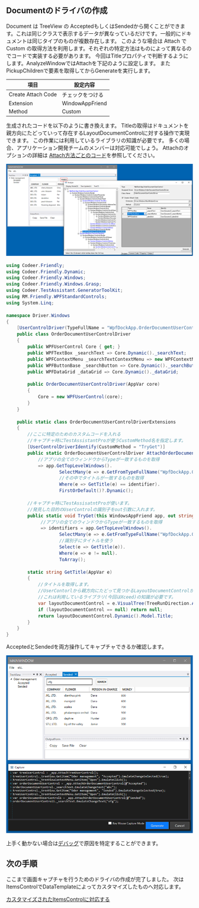 ## Documentのドライバの作成
Document は TreeView の AcceptedもしくはSendedから開くことができます。これは同じクラスで表示するデータが異なっているだけです。一般的にドキュメントは同じタイプのものが複数存在します。
このような場合は Attach で Custom の取得方法を利用します。それぞれの特定方法はものによって異なるのでコードで実装する必要があります。
今回はTitleプロパティで判断するようにします。AnalyzeWindowではAttachを下記のように設定します。
またPickupChildrenで要素を取得してからGenerateを実行します。

| 項目 | 設定内容 |
|-----|--------|
| Create Attach Code | チェックをつける |
| Extension | WindowAppFriend |
| Method | Custom |

生成されたコードを以下のように書き換えます。
Titleの取得はドキュメントを親方向にたどっていって存在するLayoutDocumentControlに対する操作で実現できます。
この作業には利用しているライブラリの知識が必要です。
多くの場合、アプリケーション開発チームのメンバーは対応可能でしょう。
Attachのオプションの詳細は [Attach方法ごとのコード](../feature/Attach.md)を参照してください。

![WindowDriver.Document.png](../Img/WindowDriver.Document.png)

```cs
using Codeer.Friendly;
using Codeer.Friendly.Dynamic;
using Codeer.Friendly.Windows;
using Codeer.Friendly.Windows.Grasp;
using Codeer.TestAssistant.GeneratorToolKit;
using RM.Friendly.WPFStandardControls;
using System.Linq;

namespace Driver.Windows
{
    [UserControlDriver(TypeFullName = "WpfDockApp.OrderDocumentUserControl")]
    public class OrderDocumentUserControlDriver
    {
        public WPFUserControl Core { get; }
        public WPFTextBox _searchText => Core.Dynamic()._searchText;
        public WPFContextMenu _searchTextContextMenu => new WPFContextMenu { Target = _searchText.AppVar };
        public WPFButtonBase _searchButton => Core.Dynamic()._searchButton;
        public WPFDataGrid _dataGrid => Core.Dynamic()._dataGrid;

        public OrderDocumentUserControlDriver(AppVar core)
        {
            Core = new WPFUserControl(core);
        }
    }

    public static class OrderDocumentUserControlDriverExtensions
    {
        //ここに特定のためのカスタムコードを入れる
        //キャプチャ時にTestAssistantProが使うCustomMethod名を指定します。
        [UserControlDriverIdentify(CustomMethod = "TryGet")]
        public static OrderDocumentUserControlDriver AttachOrderDocumentUserControl(this WindowsAppFriend app, string identifier)
            //アプリの全てのウィンドウからTypeが一致するものを取得
            => app.GetTopLevelWindows().
                    SelectMany(e => e.GetFromTypeFullName("WpfDockApp.OrderDocumentUserControl")).
                    //その中でタイトルが一致するものを取得
                    Where(e => GetTitle(e) == identifier).
                    FirstOrDefault()?.Dynamic();

        //キャプチャ時にTestAssisatntProが使います。
        //発見した目的のUserControlの識別子をout引数に入れます。
        public static void TryGet(this WindowsAppFriend app, out string[] identifiers)
             //アプリの全てのウィンドウからTypeが一致するものを取得
             => identifiers = app.GetTopLevelWindows().
                    SelectMany(e => e.GetFromTypeFullName("WpfDockApp.OrderDocumentUserControl")).
                    //識別子にタイトルを使う
                    Select(e => GetTitle(e)).
                    Where(e => e != null).
                    ToArray();

        static string GetTitle(AppVar e)
        {
            //タイトルを取得します。
            //UserContorlから親方向にたどって見つかるLayoutDocumentControlが持っています。
            //これは利用しているライブラリ(今回はXceed)の知識が必要です。
            var layoutDocumentControl = e.VisualTree(TreeRunDirection.Ancestors).ByType("Xceed.Wpf.AvalonDock.Controls.LayoutDocumentControl").FirstOrDefault();
            if (layoutDocumentControl == null) return null;
            return layoutDocumentControl.Dynamic().Model.Title;
        }
    }
}
```

AcceptedとSendedを両方操作してキャプチャできるか確認します。

![WindowDriver.Capture.Document.png](../Img/WindowDriver.Capture.Document.png)

上手く動かない場合は[デバッグ](../feature/CaptureAndExecute.md#デバッグ)で原因を特定することができます。

## 次の手順

ここまで画面キャプチャを行うためのドライバの作成が完了しました。
次はItemsControlでDataTemplateによってカスタマイズしたものへ対応します。

[カスタマイズされたItemsControlに対応する](ItemsControlDriver.md)